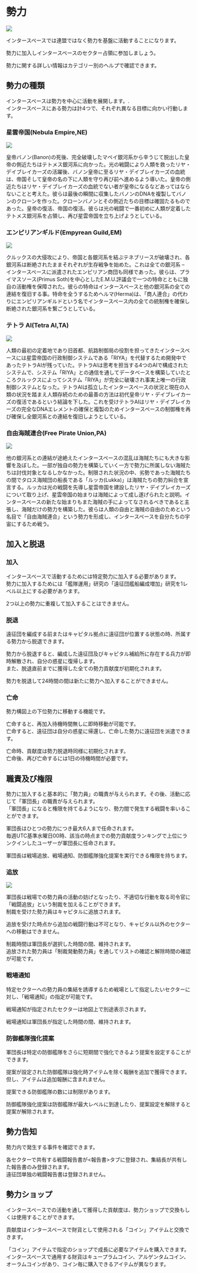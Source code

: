 # 勢力
![](https://astrokings.s3.ap-northeast-2.amazonaws.com/html/img/help/1705_01.jpg)

インタースペースでは連盟ではなく勢力を基盤に活動することになります。

勢力に加入しインタースペースのセクター占領に参加しましょう。

勢力に関する詳しい情報はカテゴリー別のヘルプで確認できます。


## 勢力の種類

インタースペースは勢力を中心に活動を展開します。.<br>
インタースペースにある勢力は計4つで、それぞれ異なる目標に向かい行動します。

### 星雲帝国(Nebula Empire,NE)
![](https://astrokings.s3.ap-northeast-2.amazonaws.com/html/img/help/1705_02.jpg)

皇帝バノン(Banon)の死後、完全破壊したマペイ銀河系から辛うじて脱出した皇帝の側近たちはテトメス銀河系に向かった。光の戦闘により人類を救ったリヤ・デイブレイカーズの活躍後、バノン皇帝に至るリヤ・デイブレイカーズの血統は、帝国そして皇帝の名の下に人類を守り再び前へ進めるよう導いた。皇帝の側近たちはリヤ・デイブレイカーズの血統でない者が皇帝になるなどあってはならないことと考えた。彼らは最後の瞬間に収集したバノンのDNAを複製してバノンのクローンを作った。クローンバノンとその側近たちの目標は確固たるものであった。皇帝の復活、帝国の復活。彼らは光の戦闘で一番初めに人類が定着したテトメス銀河系を占領し、再び星雲帝国を立ち上げようとしている。


### エンピリアンギルド(Empyrean Guild,EM)
![](https://astrokings.s3.ap-northeast-2.amazonaws.com/html/img/help/1705_03.jpg)

クルックスの大侵攻により、帝国と各銀河系を結ぶテネブリースが破壊され、各銀河系は断絶されたままそれぞれが生存戦争を始めた。これは全ての銀河系 – インタースペースに派遣されたエンピリアン商団も同様であった。彼らは、プライマスソース(Primus Soth)を中心としたE.M.U.評議会で一つの特命とともに独自の活動権を保障された。彼らの特命はインタースペースと他の銀河系の全ての連結を復旧する事。特命を全うするためヘルマ(Herma)は、「商人連合」の代わりにエンピリアンギルドという名でインタースペース内の全ての統制権を確保し断絶された銀河系を繋ごうとしている。


### テトラ AI(Tetra AI,TA)
![](https://astrokings.s3.ap-northeast-2.amazonaws.com/html/img/help/1705_04.jpg)

人類の最初の定着地であり旧首都、航路制御局の役割を担ってきたインタースペースには星雲帝国の行政制御システムである「RIYA」を代替するため開発中であったテトラAIが残っていた。テトラAIは思考を担当する4つのAIで構成されたシステムで、システム「RIYA」との通信を通してデータベースを構築していたところクルックスによってシステム「RIYA」が完全に破壊され事実上唯一の行政制御システムとなった。テトラAIは孤立したインタースペースの状況と現在の人類の状況を踏まえ人類存続のための最善の方法は初代皇帝リヤ・デイブレイカーズの復活であるという結論を下した。これを受けテトラAIはリヤ・デイブレイカーズの完全なDNAエレメントの確保と複製のためインタースペースの制御権を再び確保し全銀河系との連結を復旧しようとしている。


### 自由海賊連合(Free Pirate Union,PA)
![](https://astrokings.s3.ap-northeast-2.amazonaws.com/html/img/help/1705_05.jpg)

他の銀河系との連結が途絶えたインタースペースの混乱は海賊たちにも大きな影響を及ぼした。一部が独自の勢力を構築していく一方で勢力に所属しない海賊たちは討伐対象となるしかなかった。制限された状況の中、劣勢であった海賊たちの間でタロス海賊団の船長である「ルッカ(Lukka)」は海賊たちの勢力糾合を宣言する。ルッカは光の戦闘を先導し星雲帝国を建設したリヤ・デイブレイカーズについて取り上げ、星雲帝国の始まりは海賊によって成し遂げられたと説明。インタースペースの新たな始まりもまた海賊の手によってなされるべきであると主張し、海賊だけの勢力を構築した。彼らは人類の自由と海賊の自由のためという名目で「自由海賊連合」という勢力を形成し、インタースペースを自分たちの宇宙にするため戦う。


## 加入と脱退

### 加入

インタースペースで活動するためには特定勢力に加入する必要があります。<br>
勢力に加入するためには「艦隊運用」研究の「遠征団艦船編成増加」研究を1レベル以上にする必要があります。

2つ以上の勢力に重複して加入することはできません。

### 脱退

遠征団を編成する前またはキャピタル拠点に遠征団が位置する状態の時、所属する勢力から脱退できます。

勢力から脱退すると、編成した遠征団及びキャピタル補給所に存在する兵力が即時解散され、自分の惑星に復帰します。<br>
また、脱退直前までに獲得した全ての勢力貢献度が初期化されます。

勢力を脱退して24時間の間は新たに勢力へ加入することができません。

### 亡命

勢力構図上の下位勢力に移動する機能です。

亡命すると、再加入待機時間無しに即時移動が可能です。<br>
亡命すると、遠征団は自分の惑星に帰還し、亡命した勢力に遠征団を派遣できます。

亡命時、貢献度は勢力脱退時同様に初期化されます。<br>
亡命後、再び亡命するには1日の待機時間が必要です。


## 職責及び権限

勢力に加入すると基本的に「勢力員」の職責が与えられます。その後、活動に応じて「軍団長」の職責が与えられます。<br>
「軍団長」になると権限を持てるようになり、勢力間で発生する戦闘を率いることができます。

軍団長はひとつの勢力につき最大6人まで任命されます。<br>
毎週UTC基準水曜日00時、該当の時点までの勢力貢献度ランキングで上位にランクインしたユーザーが軍団長に任命されます。

軍団長は戦場追放、戦場通知、防御艦隊強化提案を実行できる権限を持ちます。

### 追放
![](https://astrokings.s3.ap-northeast-2.amazonaws.com/html/img/help/1705_06.jpg)

軍団長は戦場での勢力員の活動の妨げとなったり、不適切な行動を取る司令官に「戦闘追放」という制裁を加えることができます。<br>
制裁を受けた勢力員はキャピタルに追放されます。

追放を受けた時点から追加の戦闘行動は不可となり、キャピタル以外のセクターへの移動はできません。

制裁時間は軍団長が選択した時間の間、維持されます。<br>
追放された勢力員は「制裁発動勢力員」を通してリストの確認と解除時間の確認が可能です。

### 戦場通知

特定セクターへの勢力員の集結を誘導するため戦場として指定したいセクターに対し、「戦場通知」の指定が可能です。

戦場通知が指定されたセクターは地図上で別途表示されます。

戦場通知は軍団長が指定した時間の間、維持されます。

### 防御艦隊強化提案

軍団長は特定の防御艦隊をさらに短期間で強化できるよう提案を設定することができます。

提案が設定された防御艦隊は強化時アイテムを除く報酬を追加で獲得できます。<br>
但し、アイテムは追加報酬に含まれません。

提案できる防御艦隊の数には制限があります。

防御艦隊強化提案は防御艦隊が最大レベルに到達したり、提案設定を解除すると提案が解除されます。


## 勢力告知

勢力内で発生する事件を確認できます。

各セクターで共有する戦闘報告書が<報告書>タブに登録され、集結長が共有した報告書のみ登録されます。<br>
遠征団単独の戦闘報告書は登録されません。


## 勢力ショップ

インタースペースでの活動を通して獲得した貢献度は、勢力ショップで交換もしくは使用することができます。

貢献度はインタースペースで財貨として使用される「コイン」アイテムと交換できます。

「コイン」アイテムで指定のショップで成長に必要なアイテムを購入できます。<br>
インタースペースで通用する財貨はキュープラムコイン、アルゲンタムコイン、オーラムコインがあり、コイン毎に購入できるアイテムが異なります。